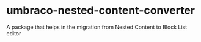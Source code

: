 # umbraco-nested-content-converter
A package that helps in the migration from Nested Content to Block List editor
